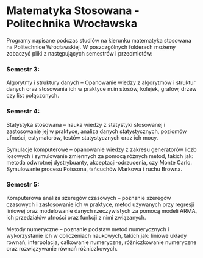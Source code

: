 # Matematyka Stosowana - Politechnika Wrocławska

Programy napisane podczas studiów na kierunku matematyka stosowana na Politechnice Wrocławskiej. W poszczgólnych folderach możemy zobaczyć pliki z następujących semestrów i przedmiotów:

### Semestr 3:

Algorytmy i struktury danych – Opanowanie wiedzy z algorytmów i struktur danych oraz stosowania ich w praktyce m.in stosów, kolejek, grafów, drzew czy list połączonych.

### Semestr 4:

Statystyka stosowana – nauka wiedzy z statystyki stosowanej i zastosowanie jej w praktyce, analiza danych statystycznych, poziomów ufności, estymatorów, testów statystycznych oraz ich mocy.

Symulacje komputerowe – opanowanie wiedzy z zakresu generatorów liczb losowych i symulowanie zmiennych za pomocą różnych metod, takich jak: metoda odwrotnej dystrybuanty, akceptacji-odrzucenia, czy Monte Carlo. Symulowanie procesu Poissona, łańcuchów Markowa i ruchu Browna.

### Semestr 5:

Komputerowa analiza szeregów czasowych – poznanie szeregów czasowych i zastosowanie ich w praktyce, metod używanych przy regresji liniowej oraz modelowanie danych rzeczywistych za pomocą modeli ARMA, ich przedziałów ufności oraz funkcji z nimi związanych.

Metody numeryczne – poznanie podstaw metod numerycznych i wykorzystanie ich w obliczeniach naukowych, takich jak: liniowe układy równań, interpolacja, całkowanie numeryczne, różniczkowanie numeryczne oraz rozwiązywanie równań różniczkowych.
